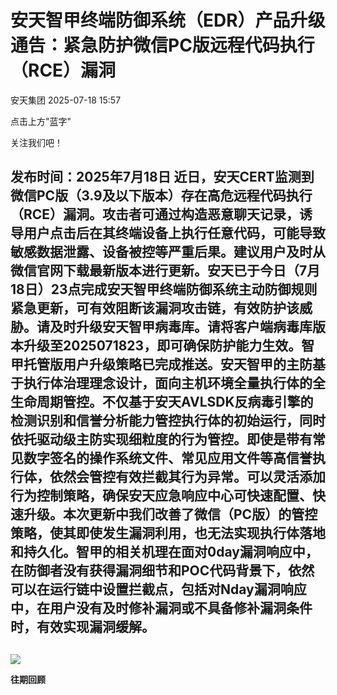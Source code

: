 #  安天智甲终端防御系统（EDR）产品升级通告：紧急防护微信PC版远程代码执行（RCE）漏洞  
 安天集团   2025-07-18 15:57  
  
点击上方"蓝字"  
  
关注我们吧！  
  
  
## 发布时间：2025年7月18日 近日，安天CERT监测到微信PC版（3.9及以下版本）存在高危远程代码执行（RCE）漏洞。攻击者可通过构造恶意聊天记录，诱导用户点击后在其终端设备上执行任意代码，可能导致敏感数据泄露、设备被控等严重后果。建议用户及时从微信官网下载最新版本进行更新。安天已于今日（7月18日）23点完成安天智甲终端防御系统主动防御规则紧急更新，可有效阻断该漏洞攻击链，有效防护该威胁。请及时升级安天智甲病毒库。请将客户端病毒库版本升级至2025071823，即可确保防护能力生效。智甲托管版用户升级策略已完成推送。安天智甲的主防基于执行体治理理念设计，面向主机环境全量执行体的全生命周期管控。不仅基于安天AVLSDK反病毒引擎的检测识别和信誉分析能力管控执行体的初始运行，同时依托驱动级主防实现细粒度的行为管控。即使是带有常见数字签名的操作系统文件、常见应用文件等高信誉执行体，依然会管控有效拦截其行为异常。可以灵活添加行为控制策略，确保安天应急响应中心可快速配置、快速升级。本次更新中我们改善了微信（PC版）的管控策略，使其即使发生漏洞利用，也无法实现执行体落地和持久化。智甲的相关机理在面对0day漏洞响应中，在防御者没有获得漏洞细节和POC代码背景下，依然可以在运行链中设置拦截点，包括对Nday漏洞响应中，在用户没有及时修补漏洞或不具备修补漏洞条件时，有效实现漏洞缓解。  
  
  
##   
  
![](https://mmbiz.qpic.cn/mmbiz_gif/krU5D4C1q6Qp5ibY5FNyUU9Xg9IkGU3RvjPcITwHD6HnXDQo0FicqNrZIxAiaexKsIIID6F2o8doIhgmwfcxZNToA/640?wx_fmt=gif "")  
  
**往期回顾**  
  
  
[](http://mp.weixin.qq.com/s?__biz=MjM5MTA3Nzk4MQ==&mid=2650206285&idx=1&sn=2914ede1c58fd13f877b8ff3d1975be2&chksm=beb9537f89ceda696be771c195f85f8f6d7f6acb28d6d730f8fb945e6826e6b60dff33f2c322&scene=21#wechat_redirect)  
  
[](http://mp.weixin.qq.com/s?__biz=MjM5MTA3Nzk4MQ==&mid=2650202104&idx=1&sn=f18c0cf27d5f51cb2f7e6de1a17b5dc1&chksm=beb97cca89cef5dcbfe386ed8e4430f9d86f5f2f7cd3b9cbe52a4b985cb4cdef1dad9a8adbc3&scene=21#wechat_redirect)  
  
[](http://mp.weixin.qq.com/s?__biz=MjM5MTA3Nzk4MQ==&mid=2650188804&idx=1&sn=9cf5ecd1b102a11c2252c928dc999c19&chksm=beb90f3689ce86200c9bedb9a51f26818bb836b8be2c3883650d4dff944b280b09ae299dcf1d&scene=21#wechat_redirect)  
  
[](http://mp.weixin.qq.com/s?__biz=MjM5MTA3Nzk4MQ==&mid=2650187497&idx=1&sn=e0dcd78df8f12af58aedc51194c1f801&chksm=beb905db89ce8ccdbc7581557376889b857d84d28e2934b7d74fa060bb590b6daae451aefbe2&scene=21#wechat_redirect)  
  
  
